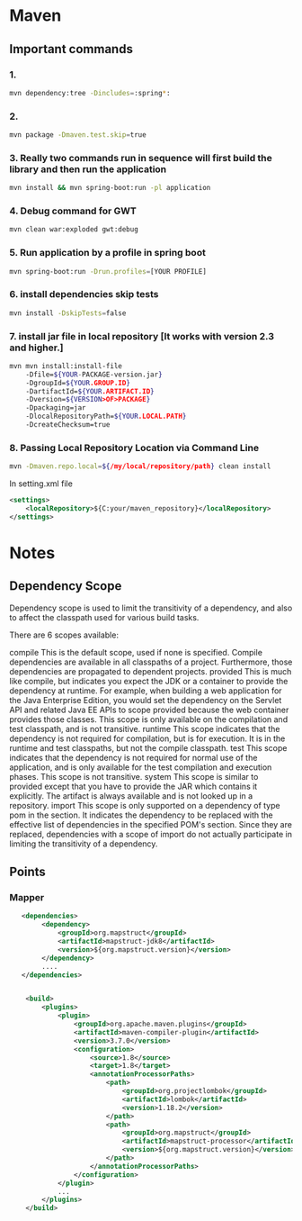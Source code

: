 # Maven

## Important commands

### 1.
```bash 
mvn dependency:tree -Dincludes=:spring*:
```
### 2. 
```bash 
mvn package -Dmaven.test.skip=true
```
### 3. Really two commands run in sequence will first build the library and then run the application
```bash 
mvn install && mvn spring-boot:run -pl application    
```
### 4. Debug command for GWT
```bash 
mvn clean war:exploded gwt:debug
```
### 5. Run application by a profile in spring boot
``` bash 
mvn spring-boot:run -Drun.profiles=[YOUR PROFILE]
```     
### 6. install dependencies skip tests
``` bash 
mvn install -DskipTests=false
```    
### 7. install jar file in local repository [It works with version 2.3 and higher.]
```bash
mvn mvn install:install-file
    -Dfile=${YOUR-PACKAGE-version.jar}
    -DgroupId=${YOUR.GROUP.ID}
    -DartifactId=${YOUR.ARTIFACT.ID}
    -Dversion=${VERSION>OF>PACKAGE}
    -Dpackaging=jar
    -DlocalRepositoryPath=${YOUR.LOCAL.PATH}
    -DcreateChecksum=true
```

### 8. Passing Local Repository Location via Command Line
```bash
mvn -Dmaven.repo.local=${/my/local/repository/path} clean install
```
In setting.xml file
```xml
<settings>
    <localRepository>${C:your/maven_repository}</localRepository>
</settings>    
```

    
# Notes

## Dependency Scope
Dependency scope is used to limit the transitivity of a dependency, and also to affect the classpath used for various build tasks.

There are 6 scopes available:

compile
This is the default scope, used if none is specified. Compile dependencies are available in all classpaths of a project. Furthermore, those dependencies are propagated to dependent projects.
provided
This is much like compile, but indicates you expect the JDK or a container to provide the dependency at runtime. For example, when building a web application for the Java Enterprise Edition, you would set the dependency on the Servlet API and related Java EE APIs to scope provided because the web container provides those classes. This scope is only available on the compilation and test classpath, and is not transitive.
runtime
This scope indicates that the dependency is not required for compilation, but is for execution. It is in the runtime and test classpaths, but not the compile classpath.
test
This scope indicates that the dependency is not required for normal use of the application, and is only available for the test compilation and execution phases. This scope is not transitive.
system
This scope is similar to provided except that you have to provide the JAR which contains it explicitly. The artifact is always available and is not looked up in a repository.
import
This scope is only supported on a dependency of type pom in the <dependencyManagement> section. It indicates the dependency to be replaced with the effective list of dependencies in the specified POM's <dependencyManagement> section. Since they are replaced, dependencies with a scope of import do not actually participate in limiting the transitivity of a dependency. 
    
## Points

### Mapper
```xml
   <dependencies>
		<dependency>
			<groupId>org.mapstruct</groupId>
			<artifactId>mapstruct-jdk8</artifactId>
			<version>${org.mapstruct.version}</version>
		</dependency>
        ....
   </dependencies>


	<build>
		<plugins>
			<plugin>
				<groupId>org.apache.maven.plugins</groupId>
				<artifactId>maven-compiler-plugin</artifactId>
				<version>3.7.0</version>
				<configuration>
					<source>1.8</source>
					<target>1.8</target>
					<annotationProcessorPaths>
						<path>
							<groupId>org.projectlombok</groupId>
							<artifactId>lombok</artifactId>
							<version>1.18.2</version>
						</path>
						<path>
							<groupId>org.mapstruct</groupId>
							<artifactId>mapstruct-processor</artifactId>
							<version>${org.mapstruct.version}</version>
						</path>
					</annotationProcessorPaths>
				</configuration>
			</plugin>
            ...
        </plugins>    
    </build>

```
